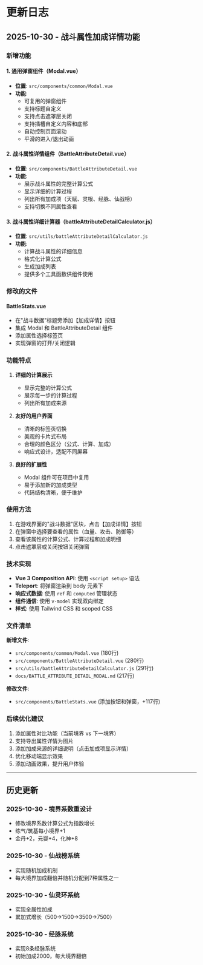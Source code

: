 # 更新日志

## 2025-10-30 - 战斗属性加成详情功能

### 新增功能

#### 1. 通用弹窗组件（Modal.vue）
- **位置**: `src/components/common/Modal.vue`
- **功能**: 
  - 可复用的弹窗组件
  - 支持标题自定义
  - 支持点击遮罩层关闭
  - 支持插槽自定义内容和底部
  - 自动控制页面滚动
  - 平滑的进入/退出动画

#### 2. 战斗属性详情组件（BattleAttributeDetail.vue）
- **位置**: `src/components/BattleAttributeDetail.vue`
- **功能**:
  - 展示战斗属性的完整计算公式
  - 显示详细的计算过程
  - 列出所有加成项（天赋、灵根、经脉、仙战榜）
  - 支持切换不同属性查看

#### 3. 战斗属性详细计算器（battleAttributeDetailCalculator.js）
- **位置**: `src/utils/battleAttributeDetailCalculator.js`
- **功能**:
  - 计算战斗属性的详细信息
  - 格式化计算公式
  - 生成加成列表
  - 提供多个工具函数供组件使用

### 修改的文件

#### BattleStats.vue
- 在"战斗数据"标题旁添加【加成详情】按钮
- 集成 Modal 和 BattleAttributeDetail 组件
- 添加属性选择标签页
- 实现弹窗的打开/关闭逻辑

### 功能特点

1. **详细的计算展示**
   - 显示完整的计算公式
   - 展示每一步的计算过程
   - 列出所有加成来源

2. **友好的用户界面**
   - 清晰的标签页切换
   - 美观的卡片式布局
   - 合理的颜色区分（公式、计算、加成）
   - 响应式设计，适配不同屏幕

3. **良好的扩展性**
   - Modal 组件可在项目中复用
   - 易于添加新的加成类型
   - 代码结构清晰，便于维护

### 使用方法

1. 在游戏界面的"战斗数据"区块，点击【加成详情】按钮
2. 在弹窗中选择要查看的属性（血量、攻击、防御等）
3. 查看该属性的计算公式、计算过程和加成明细
4. 点击遮罩层或关闭按钮关闭弹窗

### 技术实现

- **Vue 3 Composition API**: 使用 `<script setup>` 语法
- **Teleport**: 将弹窗渲染到 body 元素下
- **响应式数据**: 使用 `ref` 和 `computed` 管理状态
- **组件通信**: 使用 `v-model` 实现双向绑定
- **样式**: 使用 Tailwind CSS 和 scoped CSS

### 文件清单

**新增文件**:
- `src/components/common/Modal.vue` (180行)
- `src/components/BattleAttributeDetail.vue` (280行)
- `src/utils/battleAttributeDetailCalculator.js` (291行)
- `docs/BATTLE_ATTRIBUTE_DETAIL_MODAL.md` (217行)

**修改文件**:
- `src/components/BattleStats.vue` (添加按钮和弹窗，+117行)

### 后续优化建议

1. 添加属性对比功能（当前境界 vs 下一境界）
2. 支持导出属性详情为图片
3. 添加加成来源的详细说明（点击加成项显示详情）
4. 优化移动端显示效果
5. 添加动画效果，提升用户体验

---

## 历史更新

### 2025-10-30 - 境界系数重设计
- 修改境界系数计算公式为指数增长
- 练气/筑基每小境界+1
- 金丹+2，元婴+4，化神+8

### 2025-10-30 - 仙战榜系统
- 实现随机加成机制
- 每大境界加成翻倍并随机分配到7种属性之一

### 2025-10-30 - 仙灵环系统
- 实现全属性加成
- 累加式增长（500→1500→3500→7500）

### 2025-10-30 - 经脉系统
- 实现8条经脉系统
- 初始加成2000，每大境界翻倍
